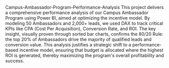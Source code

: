 Campus-Ambassador-Program-Performance-Analysis
This project delivers a comprehensive performance analysis of our Campus Ambassador Program using Power BI, aimed at optimizing the incentive model. By modeling 50 Ambassadors and 2,000+ leads, we used DAX to track critical KPIs like CPA (Cost Per Acquisition), Conversion Rate, and ROI. The key insight, visually proven through sorted bar charts, confirms the 80/20 Rule: the top 20% of Ambassadors drive the majority of qualified leads and conversion value. This analysis justifies a strategic shift to a performance-based incentive model, ensuring that budget is allocated where the highest ROI is generated, thereby maximizing the program's overall profitability and success.
